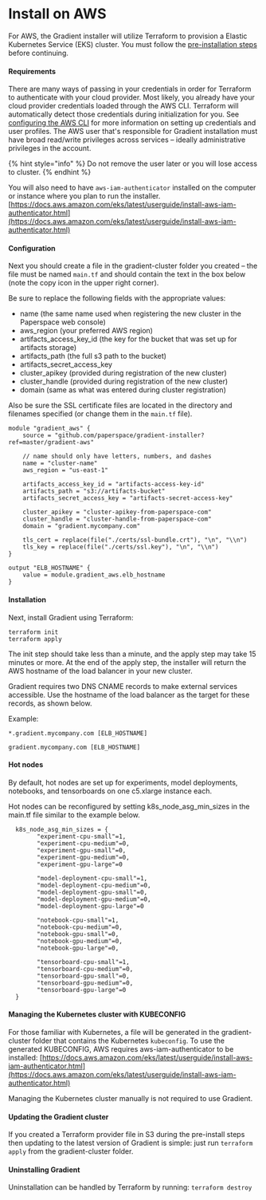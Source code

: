 # Install on AWS

For AWS, the Gradient installer will utilize Terraform to provision a Elastic Kubernetes Service \(EKS\) cluster. You must follow the [pre-installation steps](pre-installation-steps.md) before continuing.

#### Requirements

There are many ways of passing in your credentials in order for Terraform to authenticate with your cloud provider. Most likely, you already have your cloud provider credentials loaded through the AWS CLI. Terraform will automatically detect those credentials during initialization for you. See [configuring the AWS CLI](https://docs.aws.amazon.com/cli/latest/userguide/cli-chap-configure.html) for more information on setting up credentials and user profiles. The AWS user that's responsible for Gradient installation must have broad read/write privileges across services – ideally administrative privileges in the account.

{% hint style="info" %}
Do not remove the user later or you will lose access to cluster.
{% endhint %}

You will also need to have `aws-iam-authenticator` installed on the computer or instance where you plan to run the installer. [https://docs.aws.amazon.com/eks/latest/userguide/install-aws-iam-authenticator.html](https://docs.aws.amazon.com/eks/latest/userguide/install-aws-iam-authenticator.html)

#### Configuration

Next you should create a file in the gradient-cluster folder you created – the file must be named `main.tf` and should contain the text in the box below \(note the copy icon in the upper right corner\).

Be sure to replace the following fields with the appropriate values:

* name \(the same name used when registering the new cluster in the Paperspace web console\)
* aws\_region \(your preferred AWS region\)
* artifacts\_access\_key\_id \(the key for the bucket that was set up for artifacts storage\)
* artifacts\_path \(the full s3 path to the bucket\)
* artifacts\_secret\_access\_key
* cluster\_apikey \(provided during registration of the new cluster\)
* cluster\_handle \(provided during registration of the new cluster\)
* domain \(same as what was entered during cluster registration\)

Also be sure the SSL certificate files are located in the directory and filenames specified \(or change them in the `main.tf` file\).

```text
module "gradient_aws" {
    source = "github.com/paperspace/gradient-installer?ref=master/gradient-aws"

    // name should only have letters, numbers, and dashes
    name = "cluster-name"
    aws_region = "us-east-1"

    artifacts_access_key_id = "artifacts-access-key-id"
    artifacts_path = "s3://artifacts-bucket"
    artifacts_secret_access_key = "artifacts-secret-access-key"
    
    cluster_apikey = "cluster-apikey-from-paperspace-com"
    cluster_handle = "cluster-handle-from-paperspace-com"
    domain = "gradient.mycompany.com"

    tls_cert = replace(file("./certs/ssl-bundle.crt"), "\n", "\\n")
    tls_key = replace(file("./certs/ssl.key"), "\n", "\\n")
}

output "ELB_HOSTNAME" {
    value = module.gradient_aws.elb_hostname
}
```

#### Installation

Next, install Gradient using Terraform:

```text
terraform init
terraform apply
```

The init step should take less than a minute, and the apply step may take 15 minutes or more. At the end of the apply step, the installer will return the AWS hostname of the load balancer in your new cluster. 

Gradient requires two DNS CNAME records to make external services accessible. Use the hostname of the load balancer as the target for these records, as shown below.

Example:

`*.gradient.mycompany.com [ELB_HOSTNAME]`

`gradient.mycompany.com [ELB_HOSTNAME]`

#### Hot nodes

By default, hot nodes are set up for experiments, model deployments, notebooks, and tensorboards on one c5.xlarge instance each. 

Hot nodes can be reconfigured by setting k8s\_node\_asg\_min\_sizes in the main.tf file similar to the example below.

```text
  k8s_node_asg_min_sizes = {
        "experiment-cpu-small"=1,
        "experiment-cpu-medium"=0,
        "experiment-gpu-small"=0,
        "experiment-gpu-medium"=0,
        "experiment-gpu-large"=0

        "model-deployment-cpu-small"=1,
        "model-deployment-cpu-medium"=0,
        "model-deployment-gpu-small"=0,
        "model-deployment-gpu-medium"=0,
        "model-deployment-gpu-large"=0

        "notebook-cpu-small"=1,
        "notebook-cpu-medium"=0,
        "notebook-gpu-small"=0,
        "notebook-gpu-medium"=0,
        "notebook-gpu-large"=0,

        "tensorboard-cpu-small"=1,
        "tensorboard-cpu-medium"=0,
        "tensorboard-gpu-small"=0,
        "tensorboard-gpu-medium"=0,
        "tensorboard-gpu-large"=0
  }
```



#### Managing the Kubernetes cluster with KUBECONFIG

For those familiar with Kubernetes, a file will be generated in the gradient-cluster folder that contains the Kubernetes `kubeconfig`. To use the generated KUBECONFIG, AWS requires aws-iam-authenticator to be installed: [https://docs.aws.amazon.com/eks/latest/userguide/install-aws-iam-authenticator.html](https://docs.aws.amazon.com/eks/latest/userguide/install-aws-iam-authenticator.html)

Managing the Kubernetes cluster manually is not required to use Gradient.

#### Updating the Gradient cluster

If you created a Terraform provider file in S3 during the pre-install steps then updating to the latest version of Gradient is simple: just run `terraform apply` from the gradient-cluster folder.

#### Uninstalling Gradient

Uninstallation can be handled by Terraform by running: `terraform destroy`



